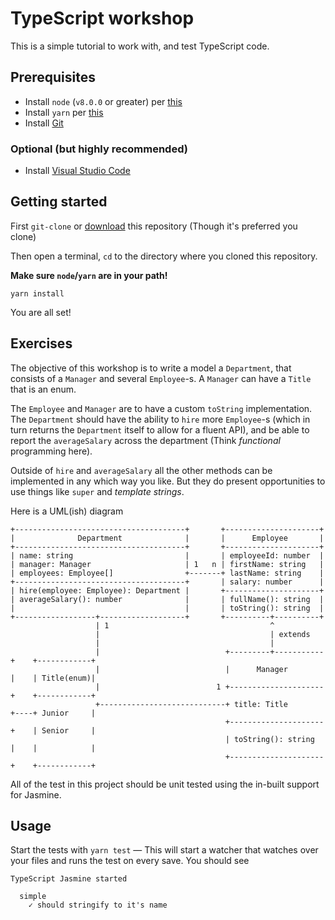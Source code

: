 # TypeScript workshop

This is a simple tutorial to work with, and test TypeScript code.

## Prerequisites

- Install `node` (`v8.0.0` or greater) per [this](https://nodejs.org/en/download/)
- Install `yarn` per [this](https://yarnpkg.com/)
- Install [Git](https://git-scm.com/downloads)

### Optional (but highly recommended)

- Install [Visual Studio Code](https://code.visualstudio.com/)

## Getting started

First `git-clone` or [download](https://github.com/looselytyped/typescript-mini-workshop) this repository (Though it's preferred you clone)

Then open a terminal, `cd` to the directory where you cloned this repository.

**Make sure `node`/`yarn` are in your path!**

```
yarn install
```

You are all set!

## Exercises

The objective of this workshop is to write a model a `Department`, that consists of a `Manager` and several `Employee`-s.
A `Manager` can have a `Title` that is an enum.

The `Employee` and `Manager` are to have a custom `toString` implementation.
The `Department` should have the ability to `hire` more `Employee`-s (which in turn returns the `Department` itself to allow for a fluent API), and be able to report the `averageSalary` across the department (Think _functional_ programming here).

Outside of `hire` and `averageSalary` all the other methods can be implemented in any which way you like.
But they do present opportunities to use things like `super` and _template strings_.

Here is a UML(ish) diagram

```
+--------------------------------------+       +---------------------+
|              Department              |       |      Employee       |
+--------------------------------------+       +---------------------+
| name: string                         |       | employeeId: number  |
| manager: Manager                     | 1   n | firstName: string   |
| employees: Employee[]                +-------+ lastName: string    |
+--------------------------------------+       | salary: number      |
| hire(employee: Employee): Department |       +---------------------+
| averageSalary(): number              |       | fullName(): string  |
|                                      |       | toString(): string  |
+------------------+-------------------+       +----------+----------+
                   | 1                                    ^
                   |                                      | extends
                   |                                      |
                   |                            +---------+-----------+    +------------+
                   |                            |      Manager        |    | Title(enum)|
                   |                          1 +---------------------+    +------------+
                   +----------------------------+ title: Title        +----+ Junior     |
                                                +---------------------+    | Senior     |
                                                | toString(): string  |    |            |
                                                +---------------------+    +------------+
```

All of the test in this project should be unit tested using the in-built support for Jasmine.

## Usage

Start the tests with `yarn test` — This will start a watcher that watches over your files and runs the test on every save.
You should see

```
TypeScript Jasmine started

  simple
    ✓ should stringify to it's name
```
